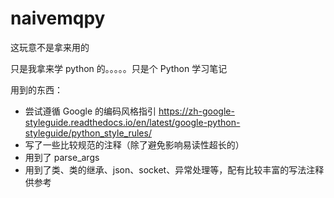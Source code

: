 # naivemqpy
这玩意不是拿来用的

只是我拿来学 python 的。。。。。只是个 Python 学习笔记

用到的东西：

- 尝试遵循 Google 的编码风格指引 https://zh-google-styleguide.readthedocs.io/en/latest/google-python-styleguide/python_style_rules/
- 写了一些比较规范的注释（除了避免影响易读性超长的）
- 用到了 parse_args
- 用到了类、类的继承、json、socket、异常处理等，配有比较丰富的写法注释供参考
